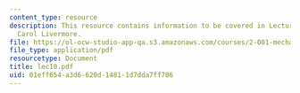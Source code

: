 ```yaml
---
content_type: resource
description: This resource contains information to be covered in Lecture 10 by Prof.
  Carol Livermore.
file: https://ol-ocw-studio-app-qa.s3.amazonaws.com/courses/2-001-mechanics-materials-i-fall-2006/01eff654a3d6620d14811d7dda7ff786_lec10.pdf
file_type: application/pdf
resourcetype: Document
title: lec10.pdf
uid: 01eff654-a3d6-620d-1481-1d7dda7ff786
---
```

